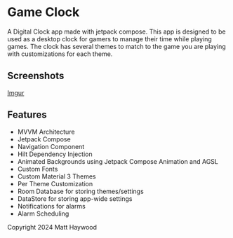 ﻿# Game Clock

A Digital Clock app made with jetpack compose. 
This app is designed to be used as a desktop clock for gamers to manage their time while playing games.
The clock has several themes to match to the game you are playing with customizations for each theme.

## Screenshots

[Imgur](https://imgur.com/wPWfYWc)

## Features
- MVVM Architecture
- Jetpack Compose
- Navigation Component
- Hilt Dependency Injection
- Animated Backgrounds using Jetpack Compose Animation and AGSL
- Custom Fonts
- Custom Material 3 Themes
- Per Theme Customization
- Room Database for storing themes/settings
- DataStore for storing app-wide settings
- Notifications for alarms
- Alarm Scheduling


Copyright 2024 Matt Haywood
